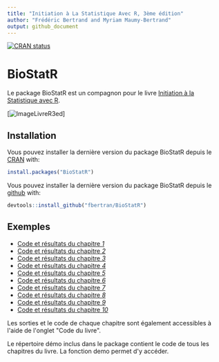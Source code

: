 ```yaml
---
title: "Initiation à La Statistique Avec R, 3ème édition"
author: "Frédéric Bertrand and Myriam Maumy-Bertrand"
output: github_document
---
```


[![CRAN status](https://www.r-pkg.org/badges/version/BioStatR)](https://cran.r-project.org/package=BioStatR)

<!-- README.md is generated from README.Rmd. Please edit that file -->


# BioStatR

Le package BioStatR est un compagnon pour le livre [Initiation à la Statistique avec R](https://www.dunod.com/sciences-techniques/initiation-statistique-avec-r-cours-exemples-exercices-et-problemes-corriges-0).

[![ImageLivreR3ed](https://www.dunod.com/sites/default/files/styles/principal_desktop/public/thumbnails/image/9782100782826-001-X.jpeg)]


## Installation

Vous pouvez installer la dernière version du package BioStatR depuis le [CRAN](https://CRAN.R-project.org) with:


```r
install.packages("BioStatR")
```

Vous pouvez installer la dernière version du package BioStatR depuis le [github](https://github.com) with:


```r
devtools::install_github("fbertran/BioStatR")
```

## Exemples

* [Code et résultats du chapitre *1*](articles/Chapitre1.html)
* [Code et résultats du chapitre *2*](articles/Chapitre2.html)
* [Code et résultats du chapitre *3*](articles/Chapitre3.html)
* [Code et résultats du chapitre *4*](articles/Chapitre4.html)
* [Code et résultats du chapitre *5*](articles/Chapitre5.html)
* [Code et résultats du chapitre *6*](articles/Chapitre6.html)
* [Code et résultats du chapitre *7*](articles/Chapitre7.html)
* [Code et résultats du chapitre *8*](articles/Chapitre8.html)
* [Code et résultats du chapitre *9*](articles/Chapitre9.html)
* [Code et résultats du chapitre *10*](articles/Chapitre10.html)


Les sorties et le code de chaque chapitre sont également accessibles à l'aide de l'onglet "Code du livre".


Le répertoire démo inclus dans le package contient le code de tous les chapitres du livre. La fonction demo permet d'y accéder.
